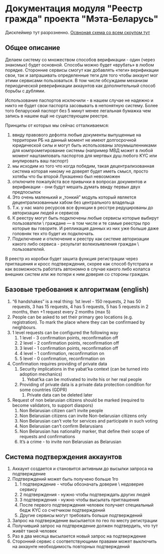 # Документация модуля "Реестр гражда" проекта "Мэта-Беларусь"
Дисклеймер тут разрозненно.
[Освноная схема со всем скоупом тут](./crdesign.drawio)

## Общее описание
Делаем систему со множеством способов верификации - один (через знакомых) будет основной.
Способы можно будет «врубать» в любом порядке. Сторонние сервисы смогут как добавлять «теги» верификации свои, так и запрашивать определенные теги для того чтобы аккаунт мог этими сервисами пользоваться.
В том числе обсуждаем механизм периодической реверификации аккаунтов как дополнительный способ борьбы с дублями.

Использование паспортов исключили - в нашем случае не надежно и никто не будет свои паспорта засовывать в непонятную систему. Более того беларуский паспорт без 5 минут менее легальная бумажка чем запись в нашем ещё не существующем реестре.


Принципы от которых мы сейчас отталкиваемся:
1. ввиду правового дефолта любые документы выпущенные на территории РБ на данный момент не имеют долгосрочной юридической силы и могут быть использованы злоумышленниками для компрометирование системы (например МВД может в любой момент наштамповать паспортов для мертвых душ любого KYC или анулировать ваш паспорт)
2. мы исходим из того что когда победим, такая децентрализованная система которая никому не доверят будет иметь смысл, просто хотябы что бы второй Лукашенко был невозможен
3. отключите пожалуйста все привычки в вопросах документов и верификации - они будут мешать думать ввиду первых двух предпосылок
4. Это очень маленький и „тонкий” модуль который является децентрализованным хабом без центрального владельца
5. Т.к. у нас мало ресурсов все функции в ресстре редуцированы до авторизации людей и сервисов
6. К реестру могут быть подключены любые сервисы которые выбирут пользователи \ граждане — в том числе и те самые реестры про которые вы говорите. И репликация данных из них уже больше даже головняк тех кто будет их подключать.
7. Подключение и отключение к реестру как системе авторизации какого либо сервиса - результат волеизъявления граждан \ пользователей.

В реестр из коробки будет зашита функция регистрации через приглашения и кросс подтверждения, скорее как способ бутстрапа и как возможность работать автономно в случае какого либо колапса внешних систем или же потери к ним доверия со стороны граждан.

## Базовые требования к алгоритмам (english)
1. “6 handshakes” is a real thing: 1st level - 150 requests, 2 has 50 requests, 3 has 15 requests, 4 has 5 requests, 5 has 5 requests in 2 months, then +1 request every 2 months (max 5)
2. People can be asked to set their primary geo locations (e.g. registration). To mark the place where they can be confirmaed by neighbours.
3. 1 level requests can be configured the following way
    1. 1 level - 3 confirmation points, reconfirmation off
    2. 2 level - 2 confirmation points, reconfirmation off
    3. 3 level - 1 confirmation points, reconfirmation off
    4. 4 level - 1 confirmation, reconfirmation on
    5. 5 level - 0 confirmation, reconfirmation on
4. Confirmation requires providing of private data
    1. Security implications in the yabat’ka context (can be turned into adoption mechanics) 
        1. Yebat’ka can be motivated to invite his or her real people 
    2. Providing of private data is a private data protection condition for some countries (GDPR)
        1. Private data can be deleted later
5. Request of non belarusian citizens should be marked (required to become validators, to support diaspors)
    1. Non Belarusian citizen can’t invite people
    2. Non Belarusian citizens can invite Non-belarusian citizens only
    3. Non Belarusian can’t vote for services and participate in such voting
    4. Non Belarusian can’t confirm Belarusians 
    5. Non Belarusian has nationality marker, that define their scope of requests and confirmations
    7. It’s a crime - to invite non Belarusian as Belarusian

## Система подтверждения аккаунтов
1. Аккаунт создается и становится активным до высылки запроса на подтверждение
2. Подтверждений может быть получено больше 1го
   1. 1 подтверждение - чтобы обозначать доверие \ недоверие сервису
   2. 2 подтверждения - нужно чтобы подтверждать других людей
   3. 3 подтверждения - нужно чтобы высылать приглашения
   4. После первого подтверждения человек получает специальный бедж KYC со счетчиком подтверждений
   5. Другие сервисы могут требовать больше подтверждений
3. Запрос на подтверждение высылается по гео по месту регистрации
4. Получивший запрос на подтвреждение должен подтвердить, что тут живёт такой человек
5. Раз в два месяца высылается новый запрос на подтверждение
6. Сторонний сервис с соответствующими правами может выключить на аккаунте необходимость повторных подтверждений